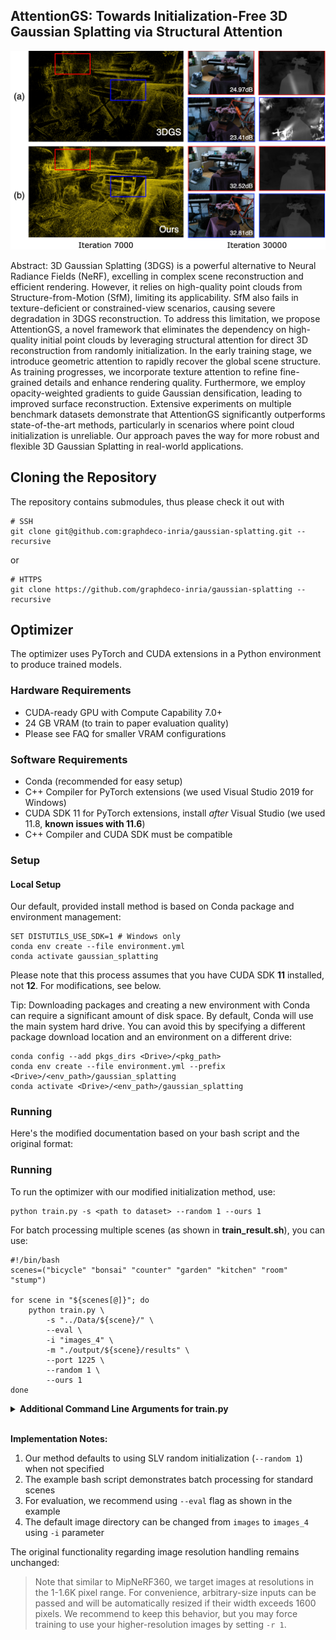 ## AttentionGS: Towards Initialization-Free 3D Gaussian Splatting via Structural Attention

![abstract](./assets/abstract.png)

Abstract: 3D Gaussian Splatting (3DGS) is a powerful alternative to Neural Radiance Fields (NeRF), excelling in complex scene reconstruction and efficient rendering. However, it relies on high-quality point clouds from Structure-from-Motion (SfM), limiting its applicability. SfM also fails in texture-deficient or constrained-view scenarios, causing severe degradation in 3DGS reconstruction. To address this limitation, we propose AttentionGS, a novel framework that eliminates the dependency on high-quality initial point clouds by leveraging structural attention for direct 3D reconstruction from randomly initialization. In the early training stage, we introduce geometric attention to rapidly recover the global scene structure. As training progresses, we incorporate texture attention to refine fine-grained details and enhance rendering quality. Furthermore, we employ opacity-weighted gradients to guide Gaussian densification, leading to improved surface reconstruction. Extensive experiments on multiple benchmark datasets demonstrate that AttentionGS significantly outperforms state-of-the-art methods, particularly in scenarios where point cloud initialization is unreliable. Our approach paves the way for more robust and flexible 3D Gaussian Splatting in real-world applications.

## Cloning the Repository

The repository contains submodules, thus please check it out with 
```shell
# SSH
git clone git@github.com:graphdeco-inria/gaussian-splatting.git --recursive
```
or
```shell
# HTTPS
git clone https://github.com/graphdeco-inria/gaussian-splatting --recursive
```



## Optimizer

The optimizer uses PyTorch and CUDA extensions in a Python environment to produce trained models. 

### Hardware Requirements

- CUDA-ready GPU with Compute Capability 7.0+
- 24 GB VRAM (to train to paper evaluation quality)
- Please see FAQ for smaller VRAM configurations

### Software Requirements
- Conda (recommended for easy setup)
- C++ Compiler for PyTorch extensions (we used Visual Studio 2019 for Windows)
- CUDA SDK 11 for PyTorch extensions, install *after* Visual Studio (we used 11.8, **known issues with 11.6**)
- C++ Compiler and CUDA SDK must be compatible

### Setup

#### Local Setup

Our default, provided install method is based on Conda package and environment management:
```shell
SET DISTUTILS_USE_SDK=1 # Windows only
conda env create --file environment.yml
conda activate gaussian_splatting
```
Please note that this process assumes that you have CUDA SDK **11** installed, not **12**. For modifications, see below.

Tip: Downloading packages and creating a new environment with Conda can require a significant amount of disk space. By default, Conda will use the main system hard drive. You can avoid this by specifying a different package download location and an environment on a different drive:

```shell
conda config --add pkgs_dirs <Drive>/<pkg_path>
conda env create --file environment.yml --prefix <Drive>/<env_path>/gaussian_splatting
conda activate <Drive>/<env_path>/gaussian_splatting
```

### Running

Here's the modified documentation based on your bash script and the original format:

### Running

To run the optimizer with our modified initialization method, use:

```shell
python train.py -s <path to dataset> --random 1 --ours 1
```

For batch processing multiple scenes (as shown in **train_result.sh**), you can use:

```shell
#!/bin/bash
scenes=("bicycle" "bonsai" "counter" "garden" "kitchen" "room" "stump")

for scene in "${scenes[@]}"; do
    python train.py \
        -s "../Data/${scene}/" \
        --eval \
        -i "images_4" \
        -m "./output/${scene}/results" \
        --port 1225 \
        --random 1 \
        --ours 1
done
```

<details>
<summary><span style="font-weight: bold;">Additional Command Line Arguments for train.py</span></summary>

#### --random
Specifies the initialization method:
- `0`: Original 3DGS initialization (default)
- `1`: SLV random initialization

#### --ours
Selects between implementation versions:
- `0`: Use original 3DGS implementation
- `1`: Use our modified implementation (recommended)

#### --port
Port to use for GUI server (modified default to `1225` in our example)

#### --images / -i
Alternative subdirectory for images (modified default to `images_4` in our example)

All original arguments remain supported, including:

#### --source_path / -s
Path to the source directory containing a COLMAP or Synthetic NeRF data set.

#### --model_path / -m 
Path where the trained model should be stored (`output/<random>` by default).

#### --eval
Add this flag to use a MipNeRF360-style training/test split for evaluation.

#### --resolution / -r
Specifies resolution of the loaded images before training.

</details>
<br>

**Implementation Notes:**
1. Our method defaults to using SLV random initialization (`--random 1`) when not specified
2. The example bash script demonstrates batch processing for standard scenes
3. For evaluation, we recommend using `--eval` flag as shown in the example
4. The default image directory can be changed from `images` to `images_4` using `-i` parameter

The original functionality regarding image resolution handling remains unchanged:

> Note that similar to MipNeRF360, we target images at resolutions in the 1-1.6K pixel range. For convenience, arbitrary-size inputs can be passed and will be automatically resized if their width exceeds 1600 pixels. We recommend to keep this behavior, but you may force training to use your higher-resolution images by setting `-r 1`.
